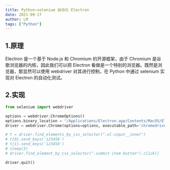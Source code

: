```yaml
---
title: Python—selenium 自动化 Electron
date: 2021-09-17
author: LM
tags: ["Python"]
---
```


## 1.原理

Electron 是一个基于 Node.js 和 Chromium 的开源框架，由于 Chromium 是谷歌浏览器的内核，因此我们可以把 Electron 看做是一个特别的浏览器。既然是浏览器，那显然可以使用 webdriver 对其进行控制，在 Python 中通过 selenium 实现对 Electron 的自动化测试。

## 2.实现

```python
from selenium import webdriver

options = webdriver.ChromeOptions()
options.binary_location = "/Applications/Electron.app/Contents/MacOS/Electron"
driver = webdriver.Chrome(options=options, executable_path='chromedriver.exe')

# t = driver.find_elements_by_css_selector(".el-input__inner")
# t[0].send_keys('123456')
# t[1].send_keys('123456')
# sleep(3)
# driver.find_element_by_css_selector(".submit-item button").click()

driver.quit()
```

